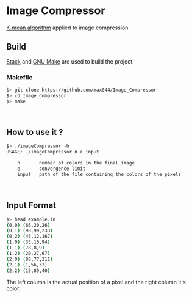 # Image Compressor
[K-mean algorithm](https://en.wikipedia.org/wiki/K-means_clustering) applied to image compression.
<br>

## Build
[Stack](https://docs.haskellstack.org/en/stable/README/) and [GNU Make](https://www.gnu.org/software/make/) are used to build the project.

### Makefile
```sh
$> git clone https://github.com/max044/Image_Compressor
$> cd Image_Compressor
$> make
```
<br>

## How to use it ?
```sh
$> ./imageCompressor -h
USAGE: ./imageCompressor n e input

	n		number of colors in the final image
	e		convergence limit
	input	path of the file containing the colors of the pixels
```
<br>

## Input Format
```sh
$> head example.in
(0,0) (66,20,26)
(0,1) (98,99,233)
(0,2) (45,12,167)
(1,0) (33,16,94)
(1,1) (78,8,9)
(1,2) (20,27,67)
(2,0) (88,77,211)
(2,1) (1,56,37)
(2,2) (15,89,40)
```
The left column is the actual position of a pixel and the right column it's color.
<br>
